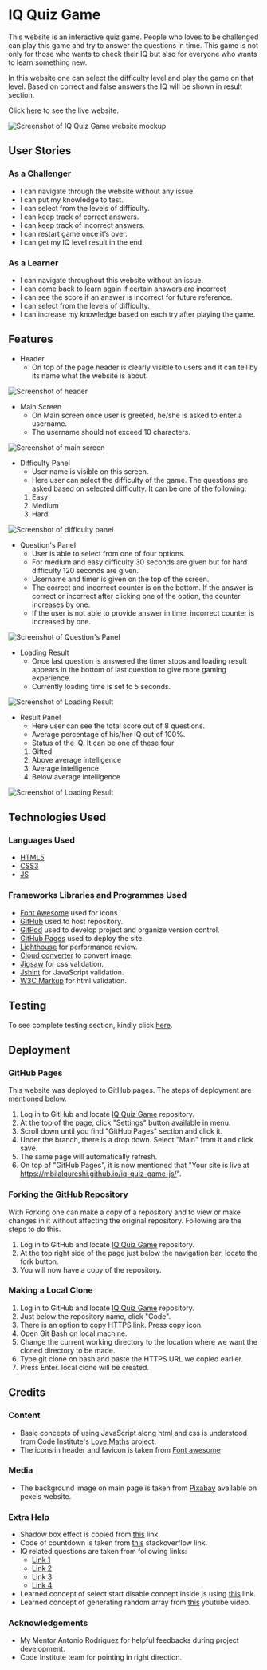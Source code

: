 # IQ Quiz Game
This website is an interactive quiz game. People who loves to be challenged can play this game and try to answer the questions in time. This game is not only for those who wants to check their IQ but also for everyone who wants to learn something new.

In this website one can select the difficulty level and play the game on that level. Based on correct and false answers the IQ will be shown in result section.

Click [here](https://mbilalqureshi.github.io/iq-quiz-game-js/) to see the live website. 

![Screenshot of IQ Quiz Game website mockup](/documentation/readme_img/Mockup-p2-js.png)

## User Stories

### As a Challenger
- I can navigate through the website without any issue.
- I can put my knowledge to test.
- I can select from the levels of difficulty.
- I can keep track of correct answers.
- I can keep track of incorrect answers.
- I can restart game once it’s over.
- I can get my IQ level result in the end.

### As a Learner
- I can navigate throughout this website without an issue.
- I can come back to learn again if certain answers are incorrect
- I can see the score if an answer is incorrect for future reference.
- I can select from the levels of difficulty.
- I can increase my knowledge based on each try after playing the game.

## Features
- Header
    - On top of the page header is clearly visible to users and it can tell by its name what the website is about.

![Screenshot of header](/documentation/readme_img/header.png)

- Main Screen
    - On Main screen once user is greeted, he/she is asked to enter a username.
    - The username should not exceed 10 characters.

![Screenshot of main screen](/documentation/readme_img/main-screen.png)

- Difficulty Panel
    - User name is visible on this screen.
    - Here user can select the difficulty of the game. The questions are asked based on selected difficulty. It can be one of the following:
    1. Easy
    2. Medium
    3. Hard
    

![Screenshot of difficulty panel](/documentation/readme_img/select-difficulty.png)

- Question's Panel
    - User is able to select from one of four options.
    - For medium and easy difficulty 30 seconds are given but for hard difficulty 120 seconds are given.
    - Username and timer is given on the top of the screen.
    - The correct and incorrect counter is on the bottom. If the answer is correct or incorrect after clicking one of the option, the counter increases by one.
    - If the user is not able to provide answer in time, incorrect counter is increased by one.

![Screenshot of Question's Panel](/documentation/readme_img/questions-panel.png)

- Loading Result
    - Once last question is answered the timer stops and loading result appears in the bottom of last question to give more gaming experience.
    - Currently loading time is set to 5 seconds.

![Screenshot of Loading Result](/documentation/readme_img/loading-result.png)

- Result Panel
    - Here user can see the total score out of 8 questions.
    - Average percentage of his/her IQ out of 100%.
    - Status of the IQ. It can be one of these four
    1. Gifted
    2. Above average intelligence
    3. Average intelligence
    4. Below average intelligence

![Screenshot of Loading Result](/documentation/readme_img/result-panel.png)

## Technologies Used
### Languages Used
- [HTML5](https://en.wikipedia.org/wiki/HTML5)
- [CSS3](https://en.wikipedia.org/wiki/CSS)
- [JS](https://www.javascript.com/)

### Frameworks Libraries and Programmes Used
- [Font Awesome](https://fontawesome.com/) used for icons.
- [GitHub](https://github.com/) used to host repository.
- [GitPod](https://gitpod.io/) used to develop project and organize version control.
- [GitHub Pages](https://pages.github.com/) used to deploy the site.
- [Lighthouse](https://developer.chrome.com/docs/lighthouse/overview/) for performance review.
- [Cloud converter](https://cloudconvert.com/webp-converter) to convert image.
- [Jigsaw](https://jigsaw.w3.org/css-validator/) for css validation.
- [Jshint](https://jshint.com/) for JavaScript validation.
- [W3C Markup](https://validator.w3.org/)  for html validation.

## Testing
To see complete testing section, kindly click [here](/TESTING.md).

## Deployment
### GitHub Pages
This website was deployed to GitHub pages. The steps of deployment are mentioned below.
1. Log in to GitHub and locate [IQ Quiz Game](https://github.com/MBilalQureshi/iq-quiz-game-js) repository.
2. At the top of the page, click "Settings" button available in menu.
3. Scroll down until you find "GitHub Pages" section and click it.
4. Under the branch, there is a drop down. Select "Main" from it and click save.
5. The same page will automatically refresh. 
6. On top of "GitHub Pages", it is now mentioned that "Your site is live at https://mbilalqureshi.github.io/iq-quiz-game-js/".

### Forking the GitHub Repository
With Forking one can make a copy of a repository and to view or make changes in it without affecting the original repository. Following are the steps to do this.
1. Log in to GitHub and locate [IQ Quiz Game](https://github.com/MBilalQureshi/iq-quiz-game-js) repository.
2. At the top right side of the page just below the navigation bar, locate the fork button.
3. You will now have a copy of the repository.

### Making a Local Clone
1. Log in to GitHub and locate [IQ Quiz Game](https://github.com/MBilalQureshi/iq-quiz-game-js) repository.
2. Just below the repository name, click "Code".
3. There is an option to copy HTTPS link. Press copy icon.
5. Open Git Bash on local machine.
4. Change the current working directory to the location where we want the cloned directory to be made.
5. Type git clone on bash and paste the HTTPS URL we copied earlier.
6. Press Enter. local clone will be created.

## Credits
### Content
- Basic concepts of using JavaScript along html and css is understood from Code Institute's [Love Maths](https://github.com/Code-Institute-Solutions/love-maths-2.0-sourcecode) project.
- The icons in header and favicon is taken from [Font awesome](https://fontawesome.com/)

### Media
- The background image on main page is taken from [Pixabay](https://www.pexels.com/photo/view-of-elephant-in-water-247431/) available on pexels website.

### Extra Help
- Shadow box effect is copied from [this](https://getcssscan.com/css-box-shadow-examples) link.  
- Code of countdown is taken from [this](https://stackoverflow.com/questions/4435776/simple-clock-that-counts-down-from-30-seconds-and-executes-a-function-afterward) stackoverflow link.
- IQ related questions are taken from following links:
    - [Link 1](https://www.proprofs.com/quiz-school/story.php?title=easy-iq-test)
    - [Link 2](https://www.proprofs.com/quiz-school/story.php?title=iq-test_70kt)
    - [Link 3](https://www.allthetests.com/iq-tests/quiz18/1139060031/very-difficult-iq-te)
    - [Link 4](https://www.proprofs.com/quiz-school/story.php?title=iq-test-unfinished)
- Learned concept of select start disable concept inside js using [this](https://developer.mozilla.org/en-US/docs/Web/API/Node/selectstart_event) link.
- Learned concept of generating random array from [this](https://www.youtube.com/watch?v=riDzcEQbX6k&t=1316s) youtube video.

### Acknowledgements
- My Mentor Antonio Rodriguez for helpful feedbacks during project development.
- Code Institute team for pointing in right direction.

